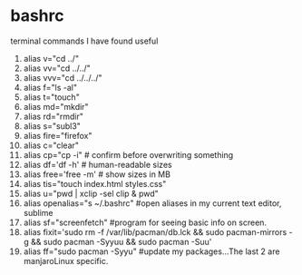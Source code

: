 # bashrc
terminal commands I have found useful
1. alias v="cd ../"
2. alias vv="cd ../../"
3. alias vvv="cd ../../../"
4. alias f="ls -al"
5. alias t="touch"
6. alias md="mkdir"
7. alias rd="rmdir"
8. alias s="subl3"
9. alias fire="firefox"
10. alias c="clear"
11. alias cp="cp -i"                          # confirm before overwriting something
12. alias df='df -h'                          # human-readable sizes
13. alias free='free -m'                      # show sizes in MB
14. alias tis="touch index.html styles.css"
15. alias u="pwd | xclip -sel clip & pwd"
16. alias openalias="s ~/.bashrc" #open aliases in my current text editor, sublime
17. alias sf="screenfetch" #program for seeing basic info on screen. 
18. alias fixit='sudo rm -f /var/lib/pacman/db.lck && sudo pacman-mirrors -g && sudo pacman -Syyuu  && sudo pacman -Suu'
19. alias ff="sudo pacman -Syyu" #update my packages...The last 2 are manjaroLinux specific. 
